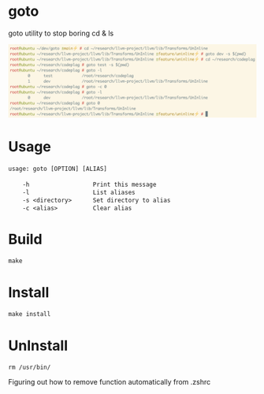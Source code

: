 # goto
goto utility to stop boring cd &amp; ls

![screenshot](https://github.com/cd80/goto/blob/main/screenshot.png?raw=true)

# Usage
```
usage: goto [OPTION] [ALIAS]

	-h              	Print this message
	-l              	List aliases
	-s <directory>  	Set directory to alias
	-c <alias>      	Clear alias
```

# Build
```
make
```

# Install
```
make install
```

# UnInstall
```
rm /usr/bin/
```
Figuring out how to remove function automatically from .zshrc
